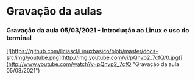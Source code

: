# Gravação da aulas 



###  Gravação da aula 05/03/2021 - Introdução ao Linux e uso do terminal

[![https://github.com/liciascl/Linuxbasico/blob/master/docs-src/img/youtube.png](http://img.youtube.com/vi/pQnvp2_7cfQ/0.jpg)](http://www.youtube.com/watch?v=pQnvp2_7cfQ "Gravação da aula 05/03/2021")
